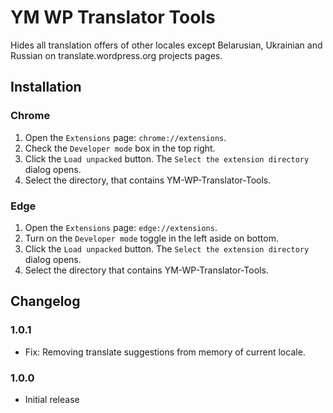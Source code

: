 # YM WP Translator Tools

Hides all translation offers of other locales except Belarusian, Ukrainian and Russian on translate.wordpress.org projects pages.

## Installation

### Chrome

1. Open the `Extensions` page: `chrome://extensions`.
1. Check the `Developer mode` box in the top right.
1. Click the `Load unpacked` button. The `Select the extension directory` dialog opens.
1. Select the directory, that contains YM-WP-Translator-Tools.

### Edge

1. Open the `Extensions` page: `edge://extensions`.
1. Turn on the `Developer mode` toggle in the left aside on bottom.
1. Click the `Load unpacked` button. The `Select the extension directory` dialog opens.
1. Select the directory that contains YM-WP-Translator-Tools.

## Changelog

### 1.0.1
* Fix: Removing translate suggestions from memory of current locale.

### 1.0.0
* Initial release
